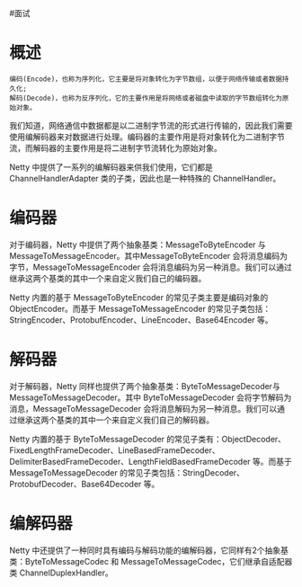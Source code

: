 #面试 
# 概述
	编码(Encode)，也称为序列化，它主要是将对象转化为字节数组，以便于网络传输或者数据持久化;
	解码(Decode)，也称为反序列化，它的主要作用是将网络或者磁盘中读取的字节数组转化为原始对象。

我们知道，网络通信中数据都是以二进制字节流的形式进行传输的，因此我们需要使用编解码器来对数据进行处理。编码器的主要作用是将对象转化为二进制字节流，而解码器的主要作用是将二进制字节流转化为原始对象。

Netty 中提供了一系列的编解码器来供我们使用，它们都是 ChannelHandlerAdapter 类的子类，因此也是一种特殊的 ChannelHandler。

# 编码器
对于编码器，Netty 中提供了两个抽象基类：MessageToByteEncoder 与 MessageToMessageEncoder。其中MessageToByteEncoder 会将消息编码为字节，MessageToMessageEncoder 会将消息编码为另一种消息。我们可以通过继承这两个基类的其中一个来自定义我们自己的编码器。

Netty 内置的基于 MessageToByteEncoder 的常见子类主要是编码对象的 ObjectEncoder。而基于 MessageToMessageEncoder 的常见子类包括：StringEncoder、ProtobufEncoder、LineEncoder、Base64Encoder 等。

# 解码器
对于解码器，Netty 同样也提供了两个抽象基类：ByteToMessageDecoder与 MessageToMessageDecoder。其中 ByteToMessageDecoder 会将字节解码为消息，MessageToMessageDecoder 会将消息解码为另一种消息。我们可以通过继承这两个基类的其中一个来自定义我们自己的解码器。

Netty 内置的基于 ByteToMessageDecoder 的常见子类有：ObjectDecoder、FixedLengthFrameDecoder、LineBasedFrameDecoder、 DelimiterBasedFrameDecoder、LengthFieldBasedFrameDecoder 等。而基于MessageToMessageDecoder 的常见子类包括：StringDecoder、ProtobufDecoder、Base64Decoder 等。

# 编解码器

Netty 中还提供了一种同时具有编码与解码功能的编解码器，它同样有2个抽象基类：ByteToMessageCodec 和 MessageToMessageCodec，它们继承自适配器类 ChannelDuplexHandler。
